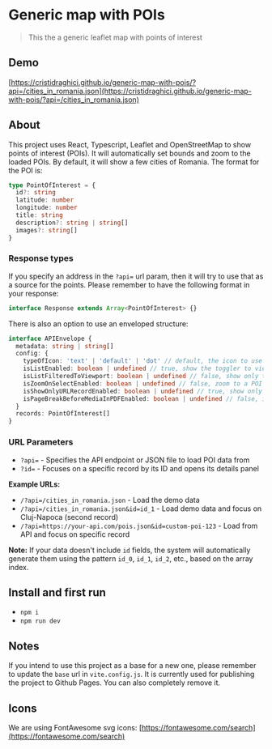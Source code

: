 # Generic map with POIs

> This the a generic leaflet map with points of interest

## Demo

[https://cristidraghici.github.io/generic-map-with-pois/?api=/cities_in_romania.json](https://cristidraghici.github.io/generic-map-with-pois/?api=/cities_in_romania.json)

## About

This project uses React, Typescript, Leaflet and OpenStreetMap to show points of interest (POIs). It will automatically set bounds and zoom to the loaded POIs. By default, it will show a few cities of Romania. The format for the POI is:

```typescript
type PointOfInterest = {
  id?: string
  latitude: number
  longitude: number
  title: string
  description?: string | string[]
  images?: string[]
}
```

### Response types

If you specify an address in the `?api=` url param, then it will try to use that as a source for the points. Please remember to have the following format in your response:

```typescript
interface Response extends Array<PointOfInterest> {}
```

There is also an option to use an enveloped structure:

```typescript
interface APIEnvelope {
  metadata: string | string[]
  config: {
    typeOfIcon: 'text' | 'default' | 'dot' // default, the icon to use in the data
    isListEnabled: boolean | undefined // true, show the toggler to view a list
    isListFilteredToViewport: boolean | undefined // false, show only the POIs in the viewport
    isZoomOnSelectEnabled: boolean | undefined // false, zoom to a POI when clicked
    isShowOnlyURLRecordEnabled: boolean | undefined // true, show only the record specified in the url
    isPageBreakBeforeMediaInPDFEnabled: boolean | undefined // false, insert a page break before each media to prevent cropping
  }
  records: PointOfInterest[]
}
```

### URL Parameters

- `?api=` - Specifies the API endpoint or JSON file to load POI data from
- `?id=` - Focuses on a specific record by its ID and opens its details panel

**Example URLs:**

- `/?api=/cities_in_romania.json` - Load the demo data
- `/?api=/cities_in_romania.json&id=id_1` - Load demo data and focus on Cluj-Napoca (second record)
- `/?api=https://your-api.com/pois.json&id=custom-poi-123` - Load from API and focus on specific record

**Note:** If your data doesn't include `id` fields, the system will automatically generate them using the pattern `id_0`, `id_1`, `id_2`, etc., based on the array index.

## Install and first run

- `npm i`
- `npm run dev`

## Notes

If you intend to use this project as a base for a new one, please remember to update the `base` url in `vite.config.js`. It is currently used for publishing the project to Github Pages. You can also completely remove it.

## Icons

We are using FontAwesome svg icons: [https://fontawesome.com/search](https://fontawesome.com/search)
